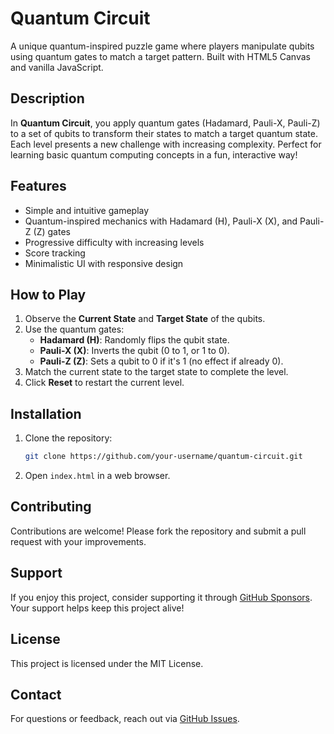# Quantum Circuit

A unique quantum-inspired puzzle game where players manipulate qubits using quantum gates to match a target pattern. Built with HTML5 Canvas and vanilla JavaScript.

## Description

In **Quantum Circuit**, you apply quantum gates (Hadamard, Pauli-X, Pauli-Z) to a set of qubits to transform their states to match a target quantum state. Each level presents a new challenge with increasing complexity. Perfect for learning basic quantum computing concepts in a fun, interactive way!

## Features

- Simple and intuitive gameplay
- Quantum-inspired mechanics with Hadamard (H), Pauli-X (X), and Pauli-Z (Z) gates
- Progressive difficulty with increasing levels
- Score tracking
- Minimalistic UI with responsive design

## How to Play

1. Observe the **Current State** and **Target State** of the qubits.
2. Use the quantum gates:
   - **Hadamard (H)**: Randomly flips the qubit state.
   - **Pauli-X (X)**: Inverts the qubit (0 to 1, or 1 to 0).
   - **Pauli-Z (Z)**: Sets a qubit to 0 if it's 1 (no effect if already 0).
3. Match the current state to the target state to complete the level.
4. Click **Reset** to restart the current level.

## Installation

1. Clone the repository:
   ```bash
   git clone https://github.com/your-username/quantum-circuit.git
   ```
2. Open `index.html` in a web browser.

## Contributing

Contributions are welcome! Please fork the repository and submit a pull request with your improvements.

## Support

If you enjoy this project, consider supporting it through [GitHub Sponsors](https://github.com/sponsors/ataullamanah). Your support helps keep this project alive!

## License

This project is licensed under the MIT License.

## Contact

For questions or feedback, reach out via [GitHub Issues](https://github.com/your-username/quantum-circuit/issues).
